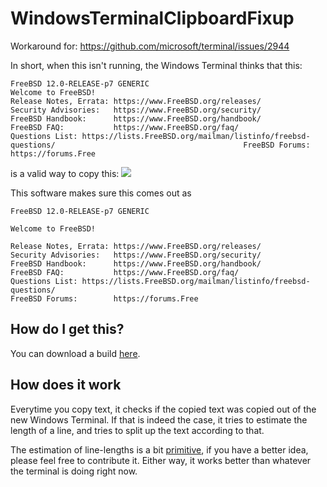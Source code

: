 # WindowsTerminalClipboardFixup

Workaround for: https://github.com/microsoft/terminal/issues/2944

In short, when this isn't running, the Windows Terminal thinks that this:
```
FreeBSD 12.0-RELEASE-p7 GENERIC                                                                                                                                                                                                               Welcome to FreeBSD!                                                                                                                                                                                                                           Release Notes, Errata: https://www.FreeBSD.org/releases/                                                               Security Advisories:   https://www.FreeBSD.org/security/                                                               FreeBSD Handbook:      https://www.FreeBSD.org/handbook/                                                               FreeBSD FAQ:           https://www.FreeBSD.org/faq/                                                                    Questions List: https://lists.FreeBSD.org/mailman/listinfo/freebsd-questions/                                          FreeBSD Forums:        https://forums.Free
```

is a valid way to copy this: 
![](https://i.imgur.com/aWTl1b5.png)

This software makes sure this comes out as
```
FreeBSD 12.0-RELEASE-p7 GENERIC

Welcome to FreeBSD!

Release Notes, Errata: https://www.FreeBSD.org/releases/
Security Advisories:   https://www.FreeBSD.org/security/
FreeBSD Handbook:      https://www.FreeBSD.org/handbook/
FreeBSD FAQ:           https://www.FreeBSD.org/faq/
Questions List: https://lists.FreeBSD.org/mailman/listinfo/freebsd-questions/
FreeBSD Forums:        https://forums.Free
```

## How do I get this?

You can download a build [here](https://github.com/moritzuehling/WindowsTerminalClipboardFixup/releases). 

## How does it work

Everytime you copy text, it checks if the copied text was copied out of the new Windows Terminal.
If that is indeed the case, it tries to estimate the length of a line, and tries to split up the text according to that.

The estimation of line-lengths is a bit
[primitive](https://github.com/moritzuehling/WindowsTerminalClipboardFixup/blob/13973fe18ce291ea8908efe5da78d4dcae00424c/WindowsTerminalClipboardFixup/HiddenForm.cs#L133),
if you have a better idea, please feel free to contribute it. Either way, it works better than whatever the terminal is doing right now.
